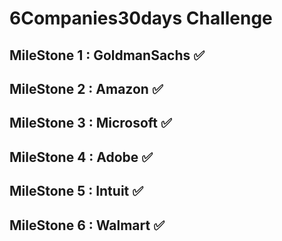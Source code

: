 # 6Companies30days Challenge

## MileStone 1 : GoldmanSachs ✅
## MileStone 2 : Amazon ✅
## MileStone 3 : Microsoft ✅
## MileStone 4 : Adobe ✅
## MileStone 5 : Intuit ✅
## MileStone 6 : Walmart ✅
